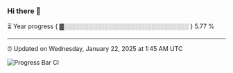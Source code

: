 ### Hi there 👋

⏳ Year progress { ▓░░░░░░░░░░░░░░░░░░░░░░░░░░░░░ } 5.77 %

---

⏰ Updated on Wednesday, January 22, 2025 at 1:45 AM UTC

![Progress Bar CI](https://github.com/arthurbuhl/arthurbuhl/workflows/Progress%20Bar%20CI/badge.svg)
